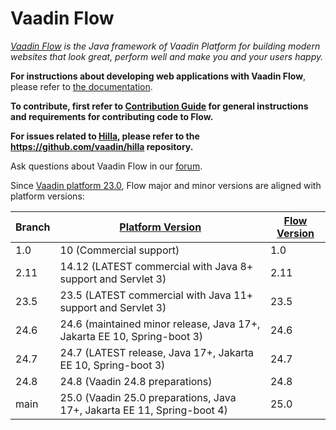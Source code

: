 Vaadin Flow
======
*[Vaadin Flow](https://vaadin.com/flow) is the Java framework of Vaadin Platform for building modern websites that look great, perform well and make you and your users happy.*

**For instructions about developing web applications with Vaadin Flow**, please refer to [the documentation](https://vaadin.com/docs/latest/flow).

**To contribute, first refer to [Contribution Guide](/CONTRIBUTING.md) for general instructions and requirements for contributing code to Flow.**

**For issues related to [Hilla](https://hilla.dev/), please refer to the https://github.com/vaadin/hilla repository.**

Ask questions about Vaadin Flow in our [forum](https://vaadin.com/forum/c/flow/8).

Since [Vaadin platform 23.0](https://github.com/vaadin/platform), Flow major and minor versions are aligned with platform versions:

| Branch | [Platform Version](https://github.com/vaadin/platform/releases)         | [Flow Version](https://github.com/vaadin/flow/releases) |
|--------|-------------------------------------------------------------------------|---------------------------------------------------------|
| 1.0    | 10 (Commercial support)                                                 | 1.0                                                     |
| 2.11   | 14.12 (LATEST commercial with Java 8+ support and Servlet 3)            | 2.11                                                    |
| 23.5   | 23.5 (LATEST commercial with Java 11+ support and Servlet 3)            | 23.5                                                    |
| 24.6   | 24.6 (maintained minor release, Java 17+, Jakarta EE 10, Spring-boot 3) | 24.6                                                    |
| 24.7   | 24.7 (LATEST release, Java 17+, Jakarta EE 10, Spring-boot 3)           | 24.7                                                    |
| 24.8   | 24.8 (Vaadin 24.8 preparations)                                         | 24.8                                                    |
| main   | 25.0 (Vaadin 25.0 preparations, Java 17+, Jakarta EE 11, Spring-boot 4) | 25.0                                                    |
